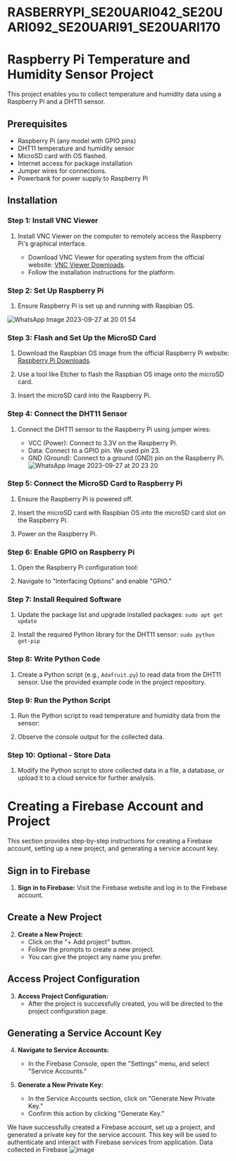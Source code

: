 # RASBERRYPI_SE20UARI042_SE20UARI092_SE20UARI91_SE20UARI170

# Raspberry Pi Temperature and Humidity Sensor Project

This project enables you to collect temperature and humidity data using a Raspberry Pi and a DHT11 sensor.

## Prerequisites
- Raspberry Pi (any model with GPIO pins)
- DHT11 temperature and humidity sensor
- MicroSD card with OS flashed.
- Internet access for package installation
- Jumper wires for connections.
- Powerbank for power supply to Raspberry Pi

## Installation

### Step 1: Install VNC Viewer

1. Install VNC Viewer on the computer to remotely access the Raspberry Pi's graphical interface.

   - Download VNC Viewer for  operating system from the official website: [VNC Viewer Downloads](https://www.realvnc.com/en/connect/download/viewer/).
   - Follow the installation instructions for the platform.

### Step 2: Set Up Raspberry Pi

1. Ensure  Raspberry Pi is set up and running with Raspbian OS.


  ![WhatsApp Image 2023-09-27 at 20 01 54](https://github.com/Rishika0702/RASBERRYPI_SE20UARI042_SE20UARI092_SE20UARI91_SE20UARI170/assets/128787886/8c081822-57b1-4406-ab79-cf109f5dba25)


### Step 3: Flash and Set Up the MicroSD Card

1. Download the Raspbian OS image from the official Raspberry Pi website: [Raspberry Pi Downloads](https://www.raspberrypi.org/downloads/raspbian/).

2. Use a tool like Etcher to flash the Raspbian OS image onto the microSD card.

3. Insert the microSD card into the Raspberry Pi.

### Step 4: Connect the DHT11 Sensor

1. Connect the DHT11 sensor to the Raspberry Pi using jumper wires:

   - VCC (Power): Connect to 3.3V on the Raspberry Pi.
   - Data: Connect to a GPIO pin. We used pin 23.
   - GND (Ground): Connect to a ground (GND) pin on the Raspberry Pi.
![WhatsApp Image 2023-09-27 at 20 23 20](https://github.com/Rishika0702/RASBERRYPI_SE20UARI042_SE20UARI092_SE20UARI91_SE20UARI170/assets/128787886/b52ad712-66b6-40c0-9a40-927cdfcad97a)

### Step 5: Connect the MicroSD Card to Raspberry Pi

1. Ensure the Raspberry Pi is powered off.

2. Insert the microSD card with Raspbian OS into the microSD card slot on the Raspberry Pi.

3. Power on the Raspberry Pi.

### Step 6: Enable GPIO on Raspberry Pi

1. Open the Raspberry Pi configuration tool:


2. Navigate to "Interfacing Options" and enable "GPIO."

### Step 7: Install Required Software

1. Update the package list and upgrade installed packages:
 ```sudo apt get update```

3. Install the required Python library for the DHT11 sensor:
```sudo python get-pip```

### Step 8: Write Python Code

1. Create a Python script (e.g., `Adafruit.py`) to read data from the DHT11 sensor. Use the provided example code in the project repository.

### Step 9: Run the Python Script

1. Run the Python script to read temperature and humidity data from the sensor:


2. Observe the console output for the collected data.

### Step 10: Optional - Store Data

1. Modify the Python script to store collected data in a file, a database, or upload it to a cloud service for further analysis.


# Creating a Firebase Account and Project

This section provides step-by-step instructions for creating a Firebase account, setting up a new project, and generating a service account key.

## Sign in to Firebase

1. **Sign in to Firebase:** Visit the Firebase website and log in to the Firebase account.

## Create a New Project

2. **Create a New Project:**
   - Click on the "+ Add project" button.
   - Follow the prompts to create a new project.
   - You can give the project any name you prefer.

## Access Project Configuration

3. **Access Project Configuration:**
   - After the project is successfully created, you will be directed to the project configuration page.

## Generating a Service Account Key

4. **Navigate to Service Accounts:**
   - In the Firebase Console, open the "Settings" menu, and select "Service Accounts."

5. **Generate a New Private Key:**
   - In the Service Accounts section, click on "Generate New Private Key."
   - Confirm this action by clicking "Generate Key."

We have successfully created a Firebase account, set up a project, and generated a private key for the service account. This key will be used to authenticate and interact with Firebase services from application.
Data collected in Firebase
![image](https://github.com/Rishika0702/RASBERRYPI_SE20UARI042_SE20UARI092_SE20UARI91_SE20UARI170/assets/128787886/77378538-ebfb-41a4-9b84-00e65ff557c1)

